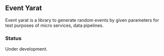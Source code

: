 ## Event Yarat

Event yarat is a library to generate random events by given parameters for test purposes of micro services, 
data pipelines. 

### Status
Under development.


